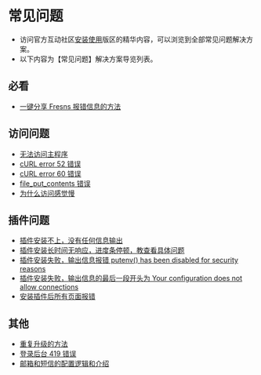 # 常见问题

- 访问官方互动社区[安装使用](https://discuss.fresns.cn/group/use?allDigest=1)版区的精华内容，可以浏览到全部常见问题解决方案。
- 以下内容为【常见问题】解决方案导览列表。

## 必看

- [一键分享 Fresns 报错信息的方法](https://discuss.fresns.cn/post/fvYIF3Je)

## 访问问题

- [无法访问主程序](https://discuss.fresns.cn/post/Hz57d0oA)
- [cURL error 52 错误](https://discuss.fresns.cn/post/lcmDkIxz)
- [cURL error 60 错误](https://discuss.fresns.cn/post/snuCNKKh)
- [file_put_contents 错误](https://discuss.fresns.cn/post/NSQoPOuK)
- [为什么访问感觉慢](https://discuss.fresns.cn/post/TFshHvWI)

## 插件问题

- [插件安装不上，没有任何信息输出](https://discuss.fresns.cn/post/s9IQ9cB8)
- [插件安装长时间无响应，进度条停顿，教查看具体问题](https://discuss.fresns.cn/post/8xYJqtwq)
- [插件安装失败，输出信息报错 putenv() has been disabled for security reasons](https://discuss.fresns.cn/post/YTG0RraJ)
- [插件安装失败，输出信息的最后一段开头为 Your configuration does not allow connections](https://discuss.fresns.cn/post/Kcyo3qE3)
- [安装插件后所有页面报错](https://discuss.fresns.cn/post/M4BP6rXi)

## 其他

- [重复升级的方法](https://discuss.fresns.cn/post/YqMweATz)
- [登录后台 419 错误](https://discuss.fresns.cn/post/u4txRlqk)
- [邮箱和短信的配置逻辑和介绍](https://discuss.fresns.cn/post/ijIhtG0Q)
